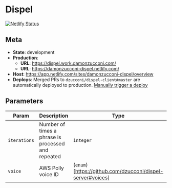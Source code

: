 # Dispel

[![Netlify Status](https://api.netlify.com/api/v1/badges/c34e4c8f-b621-47f4-a895-b571a4171dfc/deploy-status)](https://app.netlify.com/sites/damonzucconi-dispel/deploys)

## Meta

- **State**: development
- **Production**:
  - **URL**: https://dispel.work.damonzucconi.com/
  - **URL**: https://damonzucconi-dispel.netlify.com/
- **Host**: https://app.netlify.com/sites/damonzucconi-dispel/overview
- **Deploys**: Merged PRs to `dzucconi/dispel-client#master` are automatically deployed to production. [Manually trigger a deploy](https://app.netlify.com/sites/damonzucconi-dispel/deploys)

## Parameters

| Param        | Description                                        | Type                                                       | Default |
| ------------ | -------------------------------------------------- | ---------------------------------------------------------- | ------- |
| `iterations` | Number of times a phrase is processed and repeated | `integer`                                                  | `10`    |
| `voice`      | AWS Polly voice ID                                 | (`enum`)[https://github.com/dzucconi/dispel-server#voices] | `Aditi` |
